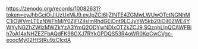 https://zenodo.org/records/10082631?token=eyJhbGciOiJIUzUxMiJ9.eyJpZCI6IjZlNTE4ZGMwLWUwOTctNGNhMC1iOWVmLTEzNWFhMjY0ZjFlZiIsImRhdGEiOnt9LCJyYW5kb20iOiI0ZWE4YWYyNGZhZWIzMWZkYzA3YmQ2ODYwNDIxOTZkZCJ9.SQzphLInQCAWFBih7oA14xNHZEZFbAQdFK98GXJ7RYkGPDQS53R4oWR0KpCwCVgc-eoocMy02HtStRu9zCIcdA
